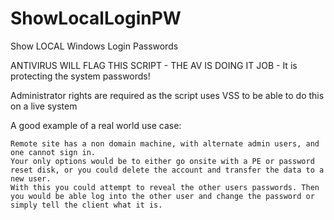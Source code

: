 # ShowLocalLoginPW

 Show LOCAL Windows Login Passwords
 
ANTIVIRUS WILL FLAG THIS SCRIPT - THE AV IS DOING IT JOB - It is protecting the system passwords!

Administrator rights are required as the script uses VSS to be able to do this on a live system

A good example of a real world use case:

	Remote site has a non domain machine, with alternate admin users, and one cannot sign in.  
	Your only options would be to either go onsite with a PE or password reset disk, or you could delete the account and transfer the data to a new user.
	With this you could attempt to reveal the other users passwords. Then you would be able log into the other user and change the password or simply tell the client what it is.